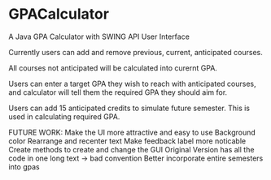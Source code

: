 # GPACalculator
A Java GPA Calculator with SWING API User Interface

Currently users can add and remove previous, current, anticipated courses. 

All courses not anticipated will be calculated into curernt GPA. 

Users can enter a target GPA they wish to reach with anticipated courses, and calculator will tell them the required GPA they should aim for.

Users can add 15 anticipated credits to simulate future semester. This is used in calculating required GPA.



FUTURE WORK:
Make the UI more attractive and easy to use
    Background color
    Rearrange and recenter text
    Make feedback label more noticable
Create methods to create and change the GUI
    Original Version has all the code in one long text -> bad convention
    Better incorporate entire semesters into gpas
